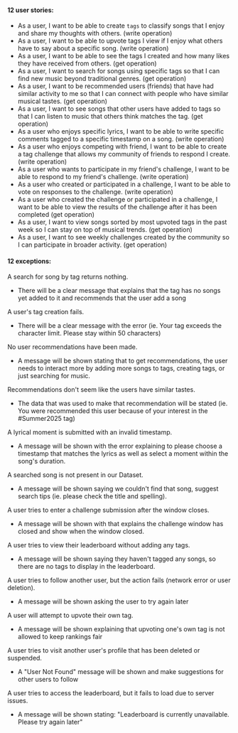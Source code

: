 <h4> 12 user stories:</h4>

* As a user, I want to be able to create `tags` to classify songs that I enjoy and share my thoughts with others. (write operation) <br/>
* As a user, I want to be able to upvote tags I view if I enjoy what others have to say about a specific song. (write operation) <br/>
* As a user, I want to be able to see the tags I created and how many likes they have received from others. (get operation) <br/>
* As a user, I want to search for songs using specific tags so that I can find new music beyond traditional genres. (get operation) <br/>
* As a user, I want to be recommended users (friends) that have had similar activity to me so that I can connect with people who have similar musical tastes. (get operation) <br/>
* As a user, I want to see songs that other users have added to tags so that I can listen to music that others think matches the tag. (get operation) <br/>
* As a user who enjoys specific lyrics, I want to be able to write specific comments tagged to a specific timestamp on a song. (write operation) <br/>
* As a user who enjoys competing with friend, I want to be able to create a tag challenge that allows my community of friends to respond I create. (write operation) <br/>
* As a user who wants to participate in my friend's challenge, I want to be able to respond to my friend's challenge. (write operation) <br />
* As a user who created or participated in a challenge, I want to be able to vote on responses to the challenge. (write operation) <br/>
* As a user who created the challenge or participated in a challenge, I want to be able to view the results of the challenge after it has been completed (get operation) <br />
* As a user, I want to view songs sorted by most upvoted tags in the past week so I can stay on top of musical trends. (get operation) 
* As a user, I want to see weekly challenges created by the community so I can participate in broader activity. (get operation)


<h4> 12 exceptions: </h4>
  
A search for song by tag returns nothing.
  - There will be a clear message that explains that the tag has no songs yet added to it and recommends that the user add a song
  
A user's tag creation fails.
  - There will be a clear message with the error (ie. Your tag exceeds the character limit. Please stay within 50 characters)

No user recommendations have been made.
  - A message will be shown stating that to get recommendations, the user needs to interact more by adding more songs to tags, creating tags, or just searching for music.

Recommendations don't seem like the users have similar tastes.
  - The data that was used to make that recommendation will be stated (ie. You were recommended this user because of your interest in the #Summer2025 tag)

A lyrical moment is submitted with an invalid timestamp.
  - A message will be shown with the error explaining to please choose a timestamp that matches the lyrics as well as select a moment within the song's duration. 

A searched song is not present in our Dataset.
  - A message will be shown saying we couldn't find that song, suggest search tips (ie. please check the title and spelling). 

A user tries to enter a challenge submission after the window closes.
  - A message will be shown with that explains the challenge window has closed and show when the window closed. 

A user tries to view their leaderboard without adding any tags.
  - A message will be shown saying they haven't tagged any songs, so there are no tags to display in the leaderboard.

A user tries to follow another user, but the action fails (network error or user deletion).
  - A message will be  shown asking the user to try again later

A user will attempt to upvote their own tag.
  - A message will be shown explaining that upvoting one's own tag is not allowed to keep rankings fair

A user tries to visit another user's profile that has been deleted or suspended.
  - A "User Not Found" message will be shown and make suggestions for other users to follow

A user tries to access the leaderboard, but it fails to load due to server issues.
  - A message will be shown stating: "Leaderboard is currently unavailable. Please try again later"







